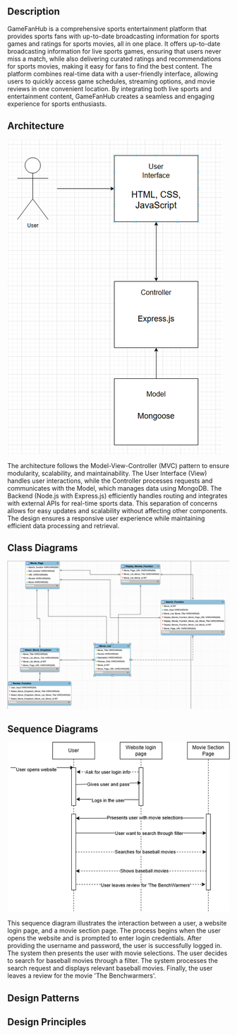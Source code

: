 ## Description
GameFanHub is a comprehensive sports entertainment platform that provides sports fans with up-to-date broadcasting information for sports games and ratings for sports movies, all in one place. It offers up-to-date broadcasting information for live sports games, ensuring that users never miss a match, while also delivering curated ratings and recommendations for sports movies, making it easy for fans to find the best content. The platform combines real-time data with a user-friendly interface, allowing users to quickly access game schedules, streaming options, and movie reviews in one convenient location. By integrating both live sports and entertainment content, GameFanHub creates a seamless and engaging experience for sports enthusiasts.

## Architecture 
![Architecture Diagram](ArchitectureUML.png)

The architecture follows the Model-View-Controller (MVC) pattern to ensure modularity, scalability, and maintainability. The User Interface (View) handles user interactions, while the Controller processes requests and communicates with the Model, which manages data using MongoDB. The Backend (Node.js with Express.js) efficiently handles routing and integrates with external APIs for real-time sports data. This separation of concerns allows for easy updates and scalability without affecting other components. The design ensures a responsive user experience while maintaining efficient data processing and retrieval.
## Class Diagrams
![Class Diagram](Class_Implementation.png)


## Sequence Diagrams
![Sequence Diagram](Sequence_userSearchesThroughFilter.drawio.png)

This sequence diagram illustrates the interaction between a user, a website login page, and a movie section page. The process begins when the user opens the website and is prompted to enter login credentials. After providing the username and password, the user is successfully logged in. The system then presents the user with movie selections. The user decides to search for baseball movies through a filter. The system processes the search request and displays relevant baseball movies. Finally, the user leaves a review for the movie 'The Benchwarmers'.
## Design Patterns

## Design Principles
